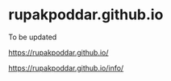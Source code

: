 # rupakpoddar.github.io
To be updated

https://rupakpoddar.github.io/

https://rupakpoddar.github.io/info/
